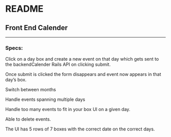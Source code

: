 # README

## Front End Calender
----
### Specs:


Click on a day box and create a new event on that day which gets sent to the backendCalender Rails API on clicking submit.


Once submit is clicked the form disappears and event now appears in that day’s box.


Switch between months


Handle events spanning multiple days


Handle too many events to fit in your box UI on a given day.


Able to delete events.


The UI has 5 rows of 7 boxes with the correct date on the correct days.
